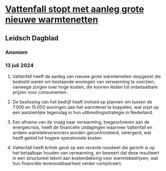 # [Vattenfall stopt met aanleg grote nieuwe warmtenetten](https://advance.lexis.com/api/document?collection=news&id=urn:contentItem:6CG5-5TN1-JBNC-713D-00000-00&context=1519360)
## Leidsch Dagblad
### Anoniem
### 13 juli 2024

1. Vattenfall heeft de aanleg van nieuwe grote warmtenetten stopgezet die bedoeld waren om bestaande woningen van verwarming te voorzien, vanwege zorgen over hoge kosten, die kunnen leiden tot onbetaalbare prijzen voor consumenten.

2. De beslissing van het bedrijf heeft invloed op plannen om tussen de 7.000 en 15.000 woningen aan het warmtenet te koppelen, wat wijst op een aanzienlijke tegenslag in hun uitbreidingsstrategie in Nederland.

3. Een afname van de vraag naar verwarming, toegeschreven aan de energiecrisis, heeft de financiële uitdagingen waarmee Vattenfall en andere warmteleveranciers worden geconfronteerd, verergerd, wat heeft geleid tot hogere operationele kosten.

4. Vattenfall heeft kritiek geuit op een recente noodwet die gericht is op het betaalbaar houden van verwarming, en beweert dat deze resulteert in een structureel tekort aan kostendekking voor warmtebedrijven, wat hun financiële levensvatbaarheid verder compliceert.